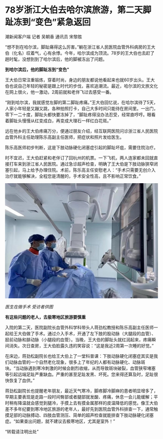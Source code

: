 # 78岁浙江大伯去哈尔滨旅游，第二天脚趾冻到“变色”紧急返回

潮新闻客户端 记者 吴朝香 通讯员 宋黎胜

“想不到在哈尔滨，脚趾痛得这么厉害。”躺在浙江省人民医院血管外科病房的王大伯（化名）叹着气，心有余悸。今年，哈尔滨成为顶流。78岁的王大伯也去赶了趟时髦，没想到到了哈尔滨后，他的脚被冻出了问题。

**到哈尔滨后，他的脚趾冻到“变色”**

王大伯日常注重锻炼，穿着时尚，身边的朋友都说他看起来也就60岁出头。王大伯也说自己年轻的秘密是跟上时代的步伐，喜欢追潮流。最近，哈尔滨的文旅文化在网上很火，他一激动，2周前就和老伴飞过去感受一番。

“刚到哈尔滨，我就感觉左脚的第二脚趾疼痛。”王大伯回忆说，在哈尔滨待了5天，人家小年轻是又蹦又跳，各种拍照打卡，自己大多时间只能待在房间里。一出门，零下一二十度，脚趾头都快要冻掉了，“脚趾疼得没办法忍受，经常直哼哼。眼看着脚趾头慢慢从红变成白，再变成大理石一样红白花斑。”

远在他乡的王大伯疼痛万分，便通过朋友介绍，经互联网医院问诊浙江省人民医院血管外科主任助理陈乐高副主任医师，把症状和照片发给医生。

陈乐高医师初步判断，这是下肢动脉硬化闭塞症引起的脚趾坏疽，需要住院治疗。

时不宜迟，王大伯赶紧和老伴订了回杭州的机票。一下飞机，两人连家都未回就直接打车来到浙江省人民医院。通过急诊超声检查，明确了王大伯是下肢动脉狭窄闭塞引起，马上给予办理住院。术前，陈乐高主任安慰老人：“手术只需要无创介入治疗就能够解决，全程您是清醒的，手术安全性高，且不影响正常饮食。”

![e20deb53eb6057595602f4e218fe8bb7.jpg](https://raw.githubusercontent.com/qqhsx/qqnews_image/main/2024/01/23/78岁浙江大伯去哈尔滨旅游，第二天脚趾冻到“变色”紧急返回/e20deb53eb6057595602f4e218fe8bb7.jpg)

_医生在做手术 受访者供图_

**有这些问题的老人，去极寒地区旅游要慎重**

入院的第二天，医院副院长血管外科学科带头人蒋劲松教授和陈乐高副主任医师一起给王大伯做了手术。通过介入手术，开通了左下肢的股动脉（大腿段的血管）、胫前动脉和腓动脉（小腿段的血管）。当晚，王大伯的脚趾头就红润起来，疼痛瞬间消失。次日查房，王大伯脸露久违的笑容说：“这是我近2周第一次睡的好觉。”

在床边，蒋劲松副院长也给王大伯上了一堂科普课：下肢动脉硬化闭塞症其实是我们动脉血管的一个自然老化现象，很多上了年纪的人都有动脉硬化、动脉斑块。“当动脉遇到寒冷刺激的时候会剧烈收缩，从而导致斑块破裂，血管狭窄堵塞等引起远端足趾严重缺血。严重的甚至足趾发黑、坏死。您来得还算及时，足趾很快恢复了血供。”

蒋劲松副院长也提醒老年朋友，最近天气寒冷，脚疼脚冷脚麻的患者明显增多了，早期主要表现是走路一段时间臀部或者腿部就发酸、疼痛，休息一会儿能缓解；平时稍有降温就会感觉到腿冷，手摸上去有摸金属那样的皮温降低的感觉。像王大伯差不多年纪要到寒冷地区旅游的老年人，最好先到医院血管外科排查一下，通常触摸足部的动脉搏动、四肢血管测压、简单的超声检查就能排查下肢动脉硬化闭塞症。“如果查出问题，就不建议去极寒地区，尤其是室外！”

“转载请注明出处”

